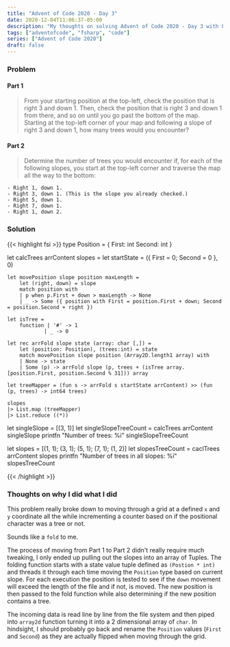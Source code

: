 ```yaml
---
title: "Advent of Code 2020 - Day 3"
date: 2020-12-04T11:06:37-05:00
description: "My thoughts on solving Advent of Code 2020 - Day 3 with F#"
tags: ["adventofcode", "fsharp", "code"]
series: ["Advent of Code 2020"]
draft: false
---
```


### Problem
#### Part 1
> From your starting position at the top-left, check the position that is right 3 and down 1. Then, check the position that is right 3 and down 1 from there, and so on until you go past the bottom of the map.
> Starting at the top-left corner of your map and following a slope of right 3 and down 1, how many trees would you encounter?

#### Part 2
> Determine the number of trees you would encounter if, for each of the following slopes, you start at the top-left corner and traverse the map all the way to the bottom:

    - Right 1, down 1.
    - Right 3, down 1. (This is the slope you already checked.)
    - Right 5, down 1.
    - Right 7, down 1.
    - Right 1, down 2.

### Solution
{{< highlight fsi >}}
type Position = {
    First: int
    Second: int
}

let calcTrees arrContent slopes =
    let startState = ({ First = 0; Second = 0 }, 0)

    let movePosition slope position maxLength =
        let (right, down) = slope
        match position with
        | p when p.First + down > maxLength -> None
        | _ -> Some ({ position with First = position.First + down; Second = position.Second + right })

    let isTree =
        function | '#' -> 1
                | _ -> 0

    let rec arrFold slope state (array: char [,]) =
        let (position: Position), (trees:int) = state
        match movePosition slope position (Array2D.length1 array) with
        | None -> state
        | Some (p) -> arrFold slope (p, trees + (isTree array.[position.First, position.Second % 31])) array

    let treeMapper = (fun s -> arrFold s startState arrContent) >> (fun (p, trees) -> int64 trees)

    slopes 
    |> List.map (treeMapper) 
    |> List.reduce ((*))

let singleSlope = [(3, 1)]
let singleSlopeTreeCount = calcTrees arrContent singleSlope
printfn "Number of trees: %i" singleSlopeTreeCount

let slopes = [(1, 1); (3, 1); (5, 1); (7, 1); (1, 2)]
let slopesTreeCount = caclTrees arrContent slopes
printfn "Number of trees in all slopes: %i" slopesTreeCount

{{< /highlight >}}

### Thoughts on why I did what I did
This problem really broke down to moving through a grid at a defined `x` and `y` coordinate all the while incrementing a counter based on if the positional character was a tree or not. 

Sounds like a `fold` to me. 

The process of moving from Part 1 to Part 2 didn't really require much tweaking, I only ended up pulling out the slopes into an array of Tuples. The folding function starts with a state value tuple defined as `(Postion * int)`  and threads it through each time moving the `Position` type based on current slope. For each execution the position is tested to see if the `down` movement will exceed the length of the file and if not, is moved. The new position is then passed to the fold function while also determining if the new position contains a tree. 

The incoming data is read line by line from the file system and then piped into `array2d` function turning it into a 2 dimensional array of `char`. In hindsight, I should probably go back and rename the `Position` values (`First` and `Second`) as they are actually flipped when moving through the grid.